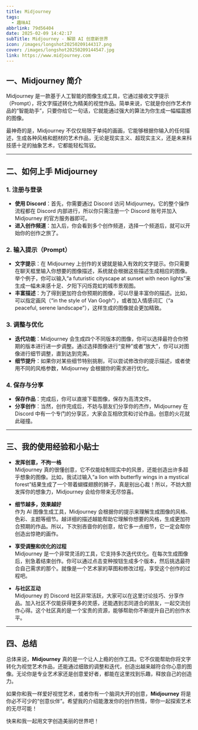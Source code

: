 ```yaml
---
title: Midjourney
tags:
  - 趣味AI
abbrlink: 79d56404
date: 2025-02-09 14:42:17
subTitle: Midjourney - 解锁 AI 创意新世界
icon: /images/longshot20250209144317.png
cover: /images/longshot20250209144547.jpg
link: https://www.midjourney.com
---
```



## 一、Midjourney 简介

Midjourney 是一款基于人工智能的图像生成工具，它通过接收文字提示（Prompt），将文字描述转化为精美的视觉作品。简单来说，它就是你创作艺术作品的“智能助手”，只要你给它一句话，它就能通过强大的算法为你生成一幅幅震撼的图像。

最神奇的是，Midjourney 不仅仅局限于单纯的画画，它能够根据你输入的任何描述，生成各种风格和题材的艺术作品，无论是现实主义、超现实主义，还是未来科技感十足的抽象艺术，它都能轻松驾驭。

---

## 二、如何上手 Midjourney

### 1. 注册与登录

- **使用 Discord**：首先，你需要通过 Discord 访问 Midjourney。它的整个操作流程都在 Discord 内部进行，所以你只需注册一个 Discord 账号并加入 Midjourney 的官方服务器即可。
- **进入创作频道**：加入后，你会看到多个创作频道，选择一个频道后，就可以开始你的创作之旅了。

### 2. 输入提示（Prompt）

- **文字提示**：在 Midjourney 上创作的关键就是输入有效的文字提示。你只需要在聊天框里输入你想要的图像描述，系统就会根据这些描述生成相应的图像。举个例子，你可以输入“a futuristic cityscape at sunset with neon lights”来生成一幅未来感十足、夕阳下闪烁霓虹的城市景观图。
- **丰富描述**：为了得到更加符合你预期的图像，可以尽量丰富你的描述。比如，可以指定画风（“in the style of Van Gogh”），或者加入情感词汇（“a peaceful, serene landscape”），这样生成的图像就会更加精致。

### 3. 调整与优化

- **迭代功能**：Midjourney 会生成四个不同版本的图像，你可以选择最符合你预期的版本进行进一步调整。通过选择图像进行“变种”或者“放大”，你可以对图像进行细节调整，直到达到完美。
- **细节提升**：如果你对某些细节特别挑剔，可以尝试修改你的提示描述，或者使用不同的风格参数，Midjourney 会根据你的需求进行优化。

### 4. 保存与分享

- **保存作品**：完成后，你可以直接下载图像，保存为高清文件。
- **分享创作**：当然，创作完成后，不妨与朋友们分享你的杰作，Midjourney 在 Discord 中有一个专门的分享区，大家会互相欣赏和讨论作品，创意的火花就此碰撞。

---

## 三、我的使用经验和小贴士

- **发挥创意，不拘一格**  
  Midjourney 真的很懂创意，它不仅能绘制现实中的风景，还能创造出许多超乎想象的图像。比如，我试过输入“a lion with butterfly wings in a mystical forest”结果生成了一个带着蝴蝶翅膀的狮子，真是别出心裁！所以，不妨大胆发挥你的想象力，Midjourney 会给你带来无尽惊喜。

- **细节越多，效果越好**  
  作为 AI 图像生成工具，Midjourney 会根据你的提示来理解生成图像的风格、色彩、主题等细节。越详细的描述越能帮助它理解你想要的风格，生成更加符合预期的作品。所以，下次别吝啬你的创意，给它多一点细节，它一定会帮你创造出惊艳的画作。

- **享受调整和优化的过程**  
  Midjourney 是一个非常灵活的工具，它支持多次迭代优化。在每次生成图像后，别急着结束创作。你可以通过点击变种按钮生成多个版本，然后挑选最符合自己需求的那个。就像是一个艺术家的草图和修改过程，享受这个创作的过程吧。

- **与社区互动**  
  Midjourney 的 Discord 社区非常活跃，大家可以在这里讨论技巧、分享作品。加入社区不仅能获得更多的灵感，还能遇到志同道合的朋友，一起交流创作心得。这个社区真的是一个宝贵的资源，能够帮助你不断提升自己的创作水平。

---

## 四、总结

总体来说，**Midjourney** 真的是一个让人上瘾的创作工具。它不仅能帮助你将文字转化为视觉艺术作品，还能通过细致的调整和迭代，创造出越来越符合你心意的图像。无论你是专业艺术家还是创意爱好者，都能在这里找到乐趣，释放自己的创造力。

如果你和我一样爱好视觉艺术，或者你有一个脑洞大开的创意，**Midjourney** 将是你必不可少的“创意伙伴”。希望我的介绍能激发你的创作热情，带你一起探索艺术的无尽可能！

快来和我一起用文字创造美丽的世界吧！






